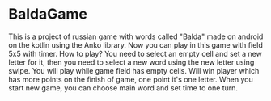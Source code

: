 # BaldaGame
This is a project of russian game with words called "Balda" made on android on the kotlin using the Anko library. Now you can play in this game with field 5x5 with timer.
How to play?
You need to select an empty cell and set a new letter for it, then you need to select a new word using the new letter using swipe. You will play while game field has empty cells. Will win player which has more points on the finish of game, one point it's one letter.
When you start new game, you can choose main word and set time to one turn.

